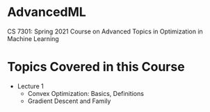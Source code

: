 # AdvancedML
CS 7301: Spring 2021 Course on Advanced Topics in Optimization in Machine Learning

# Topics Covered in this Course
- Lecture 1
    - Convex Optimization: Basics, Definitions
    - Gradient Descent and Family
    
